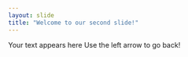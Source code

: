 ```yaml
---
layout: slide
title: "Welcome to our second slide!"
---
```

Your text appears here
Use the left arrow to go back!
